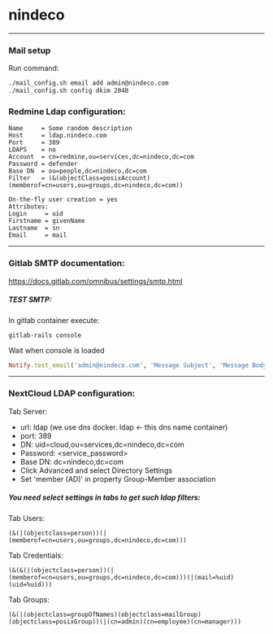 # nindeco
---
### Mail setup
Run command:
```sh
./mail_config.sh email add admin@nindeco.com
./mail_config.sh config dkim 2048
```

### Redmine Ldap configuration:

    Name     = Some random description
    Host     = ldap.nindeco.com
    Port     = 389
    LDAPS    = no
    Account  = cn=redmine,ou=services,dc=nindeco,dc=com
    Password = defender
    Base DN  = ou=people,dc=nindeco,dc=com  
    Filter   = (&(objectClass=posixAccount)(memberof=cn=users,ou=groups,dc=nindeco,dc=com))

    On-the-fly user creation = yes
    Attributes:
    Login     = uid
    Firstname = givenName
    Lastname  = sn
    Email     = mail

---
### Gitlab SMTP documentation: 
https://docs.gitlab.com/omnibus/settings/smtp.html

##### TEST SMTP:  
In gitlab container execute:
```shell
gitlab-rails console
```
Wait when console is loaded
```rb
Notify.test_email('admin@nindeco.com', 'Message Subject', 'Message Body').deliver_now
```

---
### NextCloud LDAP configuration:
Tab Server:  
- url: ldap (we use dns docker. ldap <- this dns name container)   
- port: 389  
- DN: uid=cloud,ou=services,dc=nindeco,dc=com  
- Password: \<service_password\>  
- Base DN: dc=nindeco,dc=com
- Click Advanced and select Directory Settings
- Set 'member (AD)' in property Group-Member association

##### You need select settings in tabs to get such ldap filters:

Tab Users:
```ldif
(&(|(objectclass=person))(|(memberof=cn=users,ou=groups,dc=nindeco,dc=com)))
```
Tab Credentials:
```ldif
(&(&(|(objectclass=person))(|(memberof=cn=users,ou=groups,dc=nindeco,dc=com)))(|(mail=%uid)(uid=%uid)))
```
Tab Groups:
```ldif
(&(|(objectclass=groupOfNames)(objectclass=mailGroup)(objectclass=posixGroup))(|(cn=admin)(cn=employee)(cn=manager)))
```